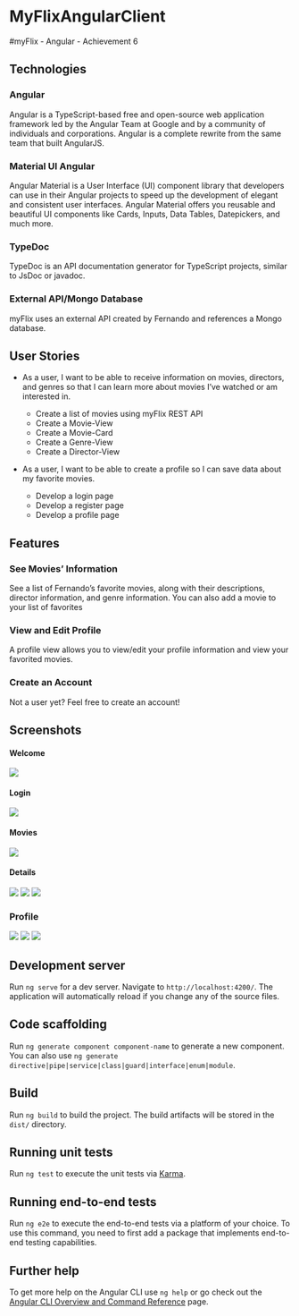 # MyFlixAngularClient

#myFlix - Angular - Achievement 6

## Technologies
### Angular
Angular is a TypeScript-based free and open-source web application framework led by the Angular Team at Google and by a community of individuals and corporations. Angular is a complete rewrite from the same team that built AngularJS.

### Material UI Angular
 Angular Material is a User Interface (UI) component library that developers can use in their Angular projects to speed up the development of elegant and consistent user interfaces. Angular Material offers you reusable and beautiful UI components like Cards, Inputs, Data Tables, Datepickers, and much more.

### TypeDoc
TypeDoc is an API documentation generator for TypeScript projects, similar to JsDoc or javadoc. 

### External API/Mongo Database
myFlix uses an external API created by Fernando and references a Mongo database.

## User Stories

- As a user, I want to be able to receive information on movies, directors, and genres so that I can learn more about movies I’ve watched or am interested in. 
	- Create a list of movies using myFlix REST API
	- Create a Movie-View
	- Create a Movie-Card
	- Create a Genre-View
	- Create a Director-View

- As a user, I want to be able to create a profile so I can save data about my favorite movies.
	- Develop a login page
	- Develop a register page
	- Develop a profile page

## Features
### See Movies’ Information
See a list of Fernando’s favorite movies, along with their descriptions, director information, and genre information. You can also add a movie to your list of favorites

### View and Edit Profile
A profile view allows you to view/edit your profile information and view your favorited movies.

### Create an Account
Not a user yet? Feel free to create an account!

## Screenshots
#### Welcome
<img src="/src/assets/myflix-angular-welcome.png">

#### Login
<img src="/src/assets/myflix-angular-login.png">

#### Movies
<img src="src/assets/myflix-angular-movies.png">

#### Details
<img src="src/assets/myflix-angular-genres.png">
<img src="src/assets/myflix-angular-directors.png">
<img src="src/assets/myflix-angular-description.png">

### Profile
<img src="src/assets/myflix-angular-profile.png">
<img src="src/assets/myflix-angular-edit-user.png">
<img src="src/assets/myflix-angular-delete-user.png">

## Development server

Run `ng serve` for a dev server. Navigate to `http://localhost:4200/`. The application will automatically reload if you change any of the source files.

## Code scaffolding

Run `ng generate component component-name` to generate a new component. You can also use `ng generate directive|pipe|service|class|guard|interface|enum|module`.

## Build

Run `ng build` to build the project. The build artifacts will be stored in the `dist/` directory.

## Running unit tests

Run `ng test` to execute the unit tests via [Karma](https://karma-runner.github.io).

## Running end-to-end tests

Run `ng e2e` to execute the end-to-end tests via a platform of your choice. To use this command, you need to first add a package that implements end-to-end testing capabilities.

## Further help

To get more help on the Angular CLI use `ng help` or go check out the [Angular CLI Overview and Command Reference](https://angular.io/cli) page.
